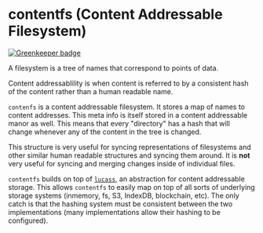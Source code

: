 # contentfs (Content Addressable Filesystem)

[![Greenkeeper badge](https://badges.greenkeeper.io/mikeal/contentfs.svg)](https://greenkeeper.io/)

A filesystem is a tree of names that correspond to points of data.

Content addressablility is when content is referred to by a consistent
hash of the content rather than a human readable name.

`contenfs` is a content addressable filesystem. It stores a map of names
to content addresses. This meta info is itself stored in a content addressable
manor as well. This means that every "directory" has a hash that will change
whenever any of the content in the tree is changed.

This structure is very useful for syncing representations of filesystems and other
similar human readable structures and syncing them around. It is **not** very useful
for syncing and merging changes inside of individual files.

`contentfs` builds on top of [`lucass`](https://github.com/mikeal/lucass), an
abstraction for content addressable storage. This allows `contentfs` to easily
map on top of all sorts of underlying storage systems (inmemory, fs, S3, IndexDB,
blockchain, etc). The only catch is that the hashing system must be consistent
between the two implementations (many implementations allow their hashing to be
configured).

